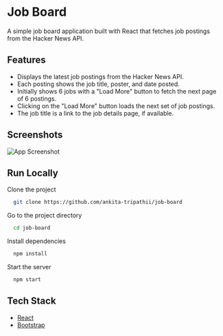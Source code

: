 # Job Board

A simple job board application built with React that fetches job postings from the Hacker News API.



## Features

- Displays the latest job postings from the Hacker News API.
- Each posting shows the job title, poster, and date posted.
- Initially shows 6 jobs with a "Load More" button to fetch the next page of 6 postings.
- Clicking on the "Load More" button loads the next set of job postings.
- The job title is a link to the job details page, if available.


## Screenshots

![App Screenshot](https://i.ibb.co/dBNGWZC/job-board.png)



## Run Locally

Clone the project

```bash
  git clone https://github.com/ankita-tripathii/job-board
```

Go to the project directory

```bash
  cd job-board
```

Install dependencies

```bash
  npm install
```

Start the server

```bash
  npm start
```



## Tech Stack

* [React](https://reactjs.org/)
* [Bootstrap](https://getbootstrap.com/)


